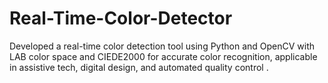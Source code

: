 # Real-Time-Color-Detector
Developed a real-time color detection tool using Python and OpenCV with LAB color space and CIEDE2000 for accurate color recognition, applicable in assistive tech, digital design, and automated quality control .


